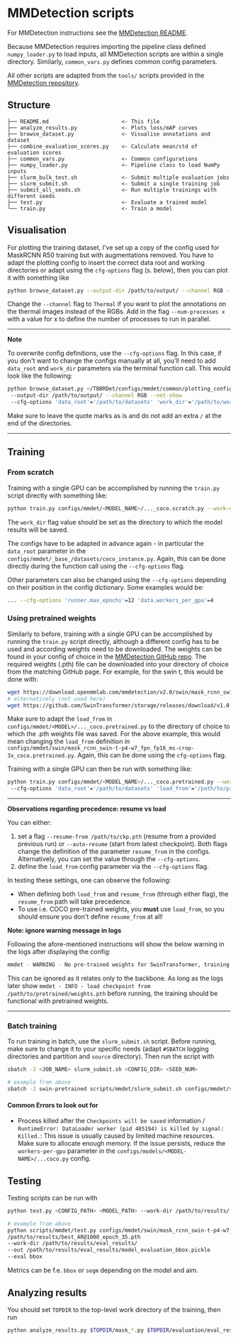 # MMDetection scripts

For MMDetection instructions see the [MMDetection README](mmdet/README.md).

Because MMDetection requires importing the pipeline class defined `numpy_loader.py` to load inputs,
all MMDetection scripts are within a single directory.
Similarly, `common_vars.py` defines common config parameters.

All other scripts are adapted from the `tools/` scripts provided in the [MMDetection repository](https://github.com/open-mmlab/mmdetection).

## Structure

```
├── README.md                       <- This file
├── analyze_results.py              <- Plots loss/mAP curves
├── browse_dataset.py               <- Visualise annotations and dataset
├── combine_evaluation_scores.py    <- Calculate mean/std of evaluation scores
├── common_vars.py                  <- Common configurations
├── numpy_loader.py                 <- Pipeline class to load NumPy inputs
├── slurm_bulk_test.sh              <- Submit multiple evaluation jobs
├── slurm_submit.sh                 <- Submit a single training job
├── submit_all_seeds.sh             <- Run multiple trainings with different seeds
├── test.py                         <- Evaluate a trained model
└── train.py                        <- Train a model
```


## Visualisation

For plotting the training dataset, I've set up a copy of the config used for MaskRCNN R50 training but with augmentations removed.
You have to adapt the plotting config to insert the correct data root and working directories or adapt using the `cfg-options` flag (s. below), then you can plot it with something like
```bash
python browse_dataset.py --output-dir /path/to/output/ --channel RGB --not-show ~/TBBRDet/configs/mmdet/common/plotting_config.py
```

Change the `--channel` flag to `Thermal` if you want to plot the annotations on the thermal images instead of the RGBs.
Add in the flag `--num-processes x` with a value for x to define the number of processes to run in parallel.

---
**Note**

To overwrite config definitions, use the `--cfg-options` flag. In this case, if you don't want to change the configs manually at all, you'll need to add `data_root` and `work_dir` parameters via the terminal function call. This would look like the following:
```bash
python browse_dataset.py ~/TBBRDet/configs/mmdet/common/plotting_config.py
 --output-dir /path/to/output/ --channel RGB --not-show
 --cfg-options 'data_root'='/path/to/datasets' 'work_dir'='/path/to/work_dir'
```
Make sure to leave the quote marks as is and do not add an extra `/` at the end of the directories.

---

## Training

### From scratch

Training with a single GPU can be accomplished by running the `train.py` script directly with something like:
```bash
python train.py configs/mmdet/<MODEL_NAME>/..._coco.scratch.py --work-dir /path/to/work_dir --seed <SEED_NUM> --deterministic
```
The `work_dir` flag value should be set as the directory to which the model results will be saved.

The configs have to be adapted in advance again - in particular the `data_root` parameter in the `configs/mmdet/_base_/datasets/coco_instance.py`.
Again, this can be done directly during the function call using the `--cfg-options` flag.

Other parameters can also be changed using the `--cfg-options` depending on their position in the config dictionary.
Some examples would be:
```bash
... --cfg-options 'runner.max_epochs'=12 'data.workers_per_gpu'=4
```

### Using pretrained weights

Similarly to before, training with a single GPU can be accomplished by running the `train.py` script directly, although a different config has to be used and according weights need to be downloaded.
 The weights can be found in your config of choice in the [MMDetection GitHub repo](https://github.com/open-mmlab/mmdetection/blob/v2.21.0/configs/).
The required weights (.pth) file can be downloaded into your directory of choice from the matching GitHub page. For example, for the swin t, this would be done with:
```bash
wget https://download.openmmlab.com/mmdetection/v2.0/swin/mask_rcnn_swin-t-p4-w7_fpn_fp16_ms-crop-3x_coco/mask_rcnn_swin-t-p4-w7_fpn_fp16_ms-crop-3x_coco_20210908_165006-90a4008c.pth
# alternatively (not used here)
wget https://github.com/SwinTransformer/storage/releases/download/v1.0.0/swin_small_patch4_window7_224.pth
```

Make sure to adapt the `load_from` in `configs/mmdet/<MODEL>/..._coco.pretrained.py` to the directory of choice to which the .pth weights file was saved.
For the above example, this would mean changing the `load_from` definition in `configs/mmdet/swin/mask_rcnn_swin-t-p4-w7_fpn_fp16_ms-crop-3x_coco.pretrained.py`.
Again, this can be done using the `cfg-options` flag.

Training with a single GPU can then be run with something like:
```bash
python train.py configs/mmdet/<MODEL_NAME>/..._coco.pretrained.py --work-dir /path/to/work_dir --seed <SEED_NUM> --deterministic
 --cfg-options 'data_root'='/path/to/datasets' 'load_from'='/path/to/pretrained/weights.pth'
```

---
**Observations regarding precedence: resume vs load**

You can either:
1. set a flag `--resume-from /path/to/ckp.pth` (resume from a provided previous run) or `--auto-resume` (start from latest checkpoint). Both flags change the definition of the parameter `resume_from` in the configs. Alternatively, you can set the value through the `--cfg-options`.
2. define the `load_from` config parameter via the `--cfg-options` flag.

In testing these settings, one can observe the following:

- When defining both `load_from` and `resume_from` (through either flag), the `resume_from` path will take precedence.
- To use i.e. COCO pre-trained weights, you **must** use `load_from`, so you should ensure you don't define `resume_from` at all!


**Note: ignore warning message in logs**

Following the afore-mentioned instructions will show the below warning in the logs after displaying the config:
```bash
mmdet - WARNING - No pre-trained weights for SwinTransformer, training start from scratch
```
This can be ignored as it relates only to the backbone. As long as the logs later show `mmdet - INFO - load checkpoint from /path/to/pretrained/weights.pth` before running, the training should be functional with pretrained weights.

---

### Batch training

To run training in batch, use the `slurm_submit.sh` script. Before running, make sure to change it to your specific needs (adapt `#SBATCH` logging directories and partition and `source` directory).
Then run the script with
```bash
sbatch -J <JOB_NAME> slurm_submit.sh <CONFIG_DIR> <SEED_NUM>

# example from above
sbatch -J swin-pretrained scripts/mmdet/slurm_submit.sh configs/mmdet/swin/mask_rcnn_swin-t-p4-w7_fpn_fp16_ms-crop-3x_coco.pretrained.py <SEED_NUM>
```

#### Common Errors to look out for

- Process killed after the `Checkpoints will be saved` information / `RuntimeError: DataLoader worker (pid 485194) is killed by signal: Killed.`: This issue is usually caused by limited machine resources. Make sure to allocate enough memory. If the issue persists, reduce the `workers-per-gpu` parameter in the `configs/models/<MODEL-NAME>/...coco.py` config.

## Testing

Testing scripts can be run with
```bash
python test.py <CONFIG_PATH> <MODEL_PATH> --work-dir /path/to/results/ --out /path/to/model_eval.pickle --eval <METRIC>

# example from above
python scripts/mmdet/test.py configs/mmdet/swin/mask_rcnn_swin-t-p4-w7_fpn_fp16_ms-crop-3x_coco.pretrained.py 
/path/to/results/best_AR@1000_epoch_35.pth 
--work-dir /path/to/results/eval_results/ 
--out /path/to/results/eval_results/model_evaluation_bbox.pickle
--eval bbox
```
Metrics can be f.e. `bbox` or `segm` depending on the model and aim.


## Analyzing results

You should set `TOPDIR` to the top-level work directory of the training, then run
```bash
python analyze_results.py $TOPDIR/mask_*.py $TOPDIR/evaluation/eval_results.pkl $TOPDIR/evaluation/images_0.3/ --show-score-thr 0.3 --topk 50
```
